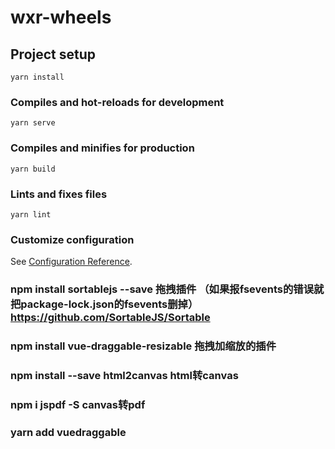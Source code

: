 # wxr-wheels

## Project setup
```
yarn install
```

### Compiles and hot-reloads for development
```
yarn serve
```

### Compiles and minifies for production
```
yarn build
```

### Lints and fixes files
```
yarn lint
```

### Customize configuration
See [Configuration Reference](https://cli.vuejs.org/config/).

### npm install sortablejs --save 拖拽插件 （如果报fsevents的错误就把package-lock.json的fsevents删掉）https://github.com/SortableJS/Sortable
###  npm install vue-draggable-resizable 拖拽加缩放的插件
### npm install --save html2canvas html转canvas
### npm i jspdf -S  canvas转pdf
###  yarn add vuedraggable